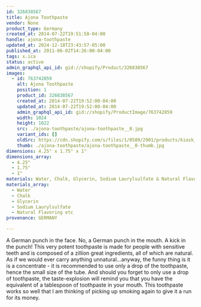 ```yaml
---
id: 326838567
title: Ajona Toothpaste
vendor: None
product_type: Germany
created_at: 2014-07-22T19:51:58-04:00
handle: ajona-toothpaste
updated_at: 2024-12-18T23:43:57-05:00
published_at: 2011-06-02T14:26:00-04:00
tags: x.ica
status: active
admin_graphql_api_id: gid://shopify/Product/326838567
images:
  - id: 763742859
    alt: Ajona Toothpaste
    position: 1
    product_id: 326838567
    created_at: 2014-07-22T19:52:00-04:00
    updated_at: 2014-07-22T19:52:00-04:00
    admin_graphql_api_id: gid://shopify/ProductImage/763742859
    width: 1024
    height: 1022
    src: ./ajona-toothpaste/ajona-toothpaste__0.jpg
    variant_ids: []
    oldSrc: https://cdn.shopify.com/s/files/1/0589/2901/products/kiosk_ajonatoothpaste.tif.jpeg?v=1406073120
    thumb: ./ajona-toothpaste/ajona-toothpaste__0-thumb.jpg
dimensions: 4.25" x 1.75" x 1"
dimensions_array:
  - 4.25"
  - 1.75"
  - 1"
materials: Water, Chalk, Glycerin, Sodium Laurylsulfate & Natural Flavoring etc.
materials_array:
  - Water
  - Chalk
  - Glycerin
  - Sodium Laurylsulfate
  - Natural Flavoring etc
provenance: GERMANY

---
```


A German punch in the face. No, a German punch in the mouth. A kick in the punch! This very potent toothpaste is made for people with sensitive teeth and is composed of a zillion great ingredients, all of which are natural. As if we would ever carry anything unnatural...anyway, the funny thing is it is a concentrate - it is recommended to use only a drop of the toothpaste, hence the small size of the tube. And should you forget to only use a drop of toothpaste, the taste-explosion will remind you that you have the equivalent of a tablespoon of toothpaste in your mouth. This toothpaste works so well that I am thinking of picking up smoking again to give it a run for its money.